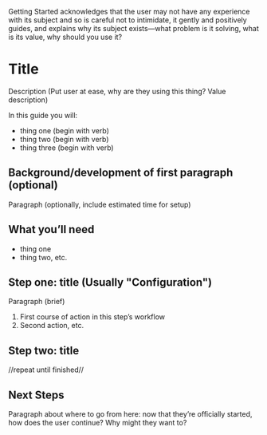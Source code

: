 Getting Started acknowledges that the user may not have any experience with its subject and so is careful not to intimidate, it gently and positively guides, and explains why its subject exists—what problem is it solving, what is its value, why should you use it?

# Title

Description (Put user at ease, why are they using this thing? Value description)

In this guide you will:

- thing one (begin with verb)
- thing two (begin with verb)
- thing three (begin with verb)

## Background/development of first paragraph (optional)

Paragraph (optionally, include estimated time for setup)

## What you’ll need

- thing one
- thing two, etc.

## Step one: title (Usually "Configuration")

Paragraph (brief)

1. First course of action in this step’s workflow
2. Second action, etc.

## Step two: title

//repeat until finished//

## Next Steps

Paragraph about where to go from here: now that they’re officially started, how does the user continue? Why might they want to?